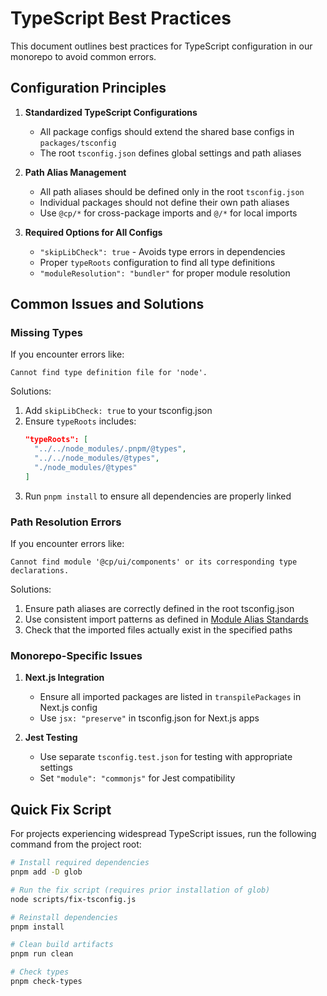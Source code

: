 # TypeScript Best Practices

This document outlines best practices for TypeScript configuration in our monorepo to avoid common errors.

## Configuration Principles

1. **Standardized TypeScript Configurations**
   - All package configs should extend the shared base configs in `packages/tsconfig`
   - The root `tsconfig.json` defines global settings and path aliases

2. **Path Alias Management**
   - All path aliases should be defined only in the root `tsconfig.json`
   - Individual packages should not define their own path aliases
   - Use `@cp/*` for cross-package imports and `@/*` for local imports

3. **Required Options for All Configs**
   - `"skipLibCheck": true` - Avoids type errors in dependencies
   - Proper `typeRoots` configuration to find all type definitions
   - `"moduleResolution": "bundler"` for proper module resolution

## Common Issues and Solutions

### Missing Types

If you encounter errors like:
```
Cannot find type definition file for 'node'.
```

Solutions:
1. Add `skipLibCheck: true` to your tsconfig.json
2. Ensure `typeRoots` includes:
   ```json
   "typeRoots": [
     "../../node_modules/.pnpm/@types",
     "../../node_modules/@types",
     "./node_modules/@types"
   ]
   ```
3. Run `pnpm install` to ensure all dependencies are properly linked

### Path Resolution Errors

If you encounter errors like:
```
Cannot find module '@cp/ui/components' or its corresponding type declarations.
```

Solutions:
1. Ensure path aliases are correctly defined in the root tsconfig.json
2. Use consistent import patterns as defined in [Module Alias Standards](./module-aliases.md)
3. Check that the imported files actually exist in the specified paths

### Monorepo-Specific Issues

1. **Next.js Integration**
   - Ensure all imported packages are listed in `transpilePackages` in Next.js config
   - Use `jsx: "preserve"` in tsconfig.json for Next.js apps

2. **Jest Testing**
   - Use separate `tsconfig.test.json` for testing with appropriate settings
   - Set `"module": "commonjs"` for Jest compatibility

## Quick Fix Script

For projects experiencing widespread TypeScript issues, run the following command from the project root:

```bash
# Install required dependencies
pnpm add -D glob

# Run the fix script (requires prior installation of glob)
node scripts/fix-tsconfig.js

# Reinstall dependencies
pnpm install

# Clean build artifacts
pnpm run clean

# Check types
pnpm check-types
``` 